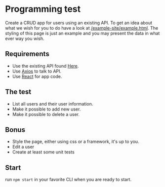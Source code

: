 # Programming test

Create a CRUD app for users using an existing API. 
To get an idea about what we wish for you to do have a look at [/example-site/example.html](/example-site/example.html). 
The styling of this page is just an example and you may present the data in what ever way you wish. 

## Requirements

- Use the existing API found [Here](http://user-service.eu-central-1.elasticbeanstalk.com/swagger-ui.html).
- Use [Axios](https://www.npmjs.com/package/axios) to talk to API.
- Use [React](https://reactjs.org/) for app code. 

## The test

- List all users and their user information.
- Make it possible to add new user.
- Make it possible to delete a user.

## Bonus

- Style the page, either using css or a framework, it's up to you.
- Edit a user
- Create at least some unit tests

## Start

run ```npm start``` in your favorite CLI when you are ready to start. 


